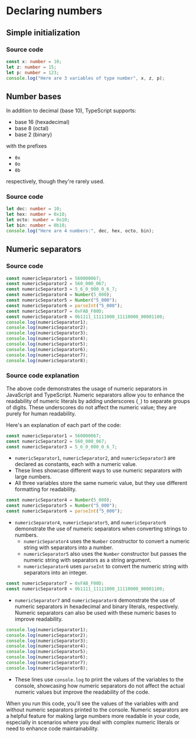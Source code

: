 # Declaring numbers

## Simple initialization

### Source code

```typescript
const x: number = 10;
let z: number = 15;
let p: number = 123;
console.log("Here are 3 variables of type number", x, z, p);
```

## Number bases

In addition to decimal (base 10), TypeScript supports:
- base 16 (hexadecimal)
- base 8 (octal)
- base 2 (binary)

with the prefixes
- `0x`
- `0o`
- `0b`

respectively, though they're rarely used.

### Source code

```typescript    
let dec: number = 10;
let hex: number = 0x10;
let octo: number = 0o10;
let bin: number = 0b10;
console.log("Here are 4 numbers:", dec, hex, octo, bin);
```

## Numeric separators

### Source code

```typescript
const numericSeparator1 = 560000067;
const numericSeparator2 = 560_000_067;
const numericSeparator3 = 5_6_0_000_0_6_7;
const numericSeparator4 = Number(5_000);
const numericSeparator5 = Number("5_000");
const numericSeparator6 = parseInt("5_000");
const numericSeparator7 = 0xFAB_F00D;
const numericSeparator8 = 0b1111_11111000_11110000_00001100;
console.log(numericSeparator1);
console.log(numericSeparator2);
console.log(numericSeparator3);
console.log(numericSeparator4);
console.log(numericSeparator5);
console.log(numericSeparator6);
console.log(numericSeparator7);
console.log(numericSeparator8);
```

### Source code explanation

The above code demonstrates the usage of numeric separators in JavaScript and TypeScript.
Numeric separators allow you to enhance the readability of numeric literals by adding underscores (`_`) to separate groups of digits.
These underscores do not affect the numeric value; they are purely for human readability.

Here's an explanation of each part of the code:

```typescript
const numericSeparator1 = 560000067;
const numericSeparator2 = 560_000_067;
const numericSeparator3 = 5_6_0_000_0_6_7;
```

- `numericSeparator1`, `numericSeparator2`, and `numericSeparator3` are declared as constants, each with a numeric value.
- These lines showcase different ways to use numeric separators with large numbers.
- All three variables store the same numeric value, but they use different formatting for readability.

```typescript
const numericSeparator4 = Number(5_000);
const numericSeparator5 = Number("5_000");
const numericSeparator6 = parseInt("5_000");
```

- `numericSeparator4`, `numericSeparator5`, and `numericSeparator6` demonstrate the use of numeric separators when converting strings to numbers.
    - `numericSeparator4` uses the `Number` constructor to convert a numeric string with separators into a number.
    - `numericSeparator5` also uses the `Number` constructor but passes the numeric string with separators as a string argument.
    - `numericSeparator6` uses `parseInt` to convert the numeric string with separators into an integer.

```typescript
const numericSeparator7 = 0xFAB_F00D;
const numericSeparator8 = 0b1111_11111000_11110000_00001100;
```

- `numericSeparator7` and `numericSeparator8` demonstrate the use of numeric separators in hexadecimal and binary literals, respectively.
  Numeric separators can also be used with these numeric bases to improve readability.

```typescript
console.log(numericSeparator1);
console.log(numericSeparator2);
console.log(numericSeparator3);
console.log(numericSeparator4);
console.log(numericSeparator5);
console.log(numericSeparator6);
console.log(numericSeparator7);
console.log(numericSeparator8);
```

- These lines use `console.log` to print the values of the variables to the console, showcasing how numeric separators do not affect the actual numeric values but improve the readability of the code.

When you run this code, you'll see the values of the variables with and without numeric separators printed to the console.
Numeric separators are a helpful feature for making large numbers more readable in your code, especially in scenarios where you deal with complex numeric literals or need to enhance code maintainability.
